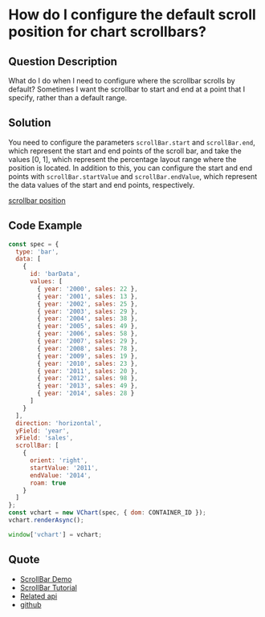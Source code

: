 # How do I configure the default scroll position for chart scrollbars?

## Question Description
What do I do when I need to configure where the scrollbar scrolls by default? Sometimes I want the scrollbar to start and end at a point that I specify, rather than a default range.

## Solution
You need to configure the parameters `scrollBar.start` and `scrollBar.end`, which represent the start and end points of the scroll bar, and take the values [0, 1], which represent the percentage layout range where the position is located.
In addition to this, you can configure the start and end points with `scrollBar.startValue` and `scrollBar.endValue`, which represent the data values of the start and end points, respectively.

[scrollbar position](/vchart/faq/13-0.png)

## Code Example

```javascript livedemo
const spec = {
  type: 'bar',
  data: [
    {
      id: 'barData',
      values: [
        { year: '2000', sales: 22 },
        { year: '2001', sales: 13 },
        { year: '2002', sales: 25 },
        { year: '2003', sales: 29 },
        { year: '2004', sales: 38 },
        { year: '2005', sales: 49 },
        { year: '2006', sales: 58 },
        { year: '2007', sales: 29 },
        { year: '2008', sales: 78 },
        { year: '2009', sales: 19 },
        { year: '2010', sales: 23 },
        { year: '2011', sales: 20 },
        { year: '2012', sales: 98 },
        { year: '2013', sales: 49 },
        { year: '2014', sales: 28 }
      ]
    }
  ],
  direction: 'horizontal',
  yField: 'year',
  xField: 'sales',
  scrollBar: [
    {
      orient: 'right',
      startValue: '2011',
      endValue: '2014',
      roam: true
    }
  ]
};
const vchart = new VChart(spec, { dom: CONTAINER_ID });
vchart.renderAsync();

window['vchart'] = vchart;

```

## Quote

- [ScrollBar Demo](https://www.visactor.io/vchart/demo/scrollbar/basic-scrollbar-bar-chart)
- [ScrollBar Tutorial](https://www.visactor.io/vchart/guide/tutorial_docs/Chart_Concepts/Scrollbar)
- [Related api](https://www.visactor.io/vchart/option/commonChart#scrollbar)
- [github](https://github.com/VisActor/VChart)
